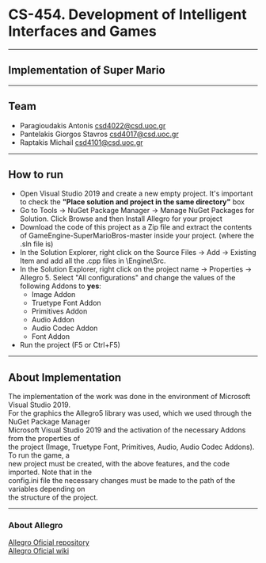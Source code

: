 # CS-454. Development of Intelligent Interfaces and Games

---

## Implementation of Super Mario

---

## Team
- Paragioudakis Antonis csd4022@csd.uoc.gr
- Pantelakis Giorgos Stavros csd4017@csd.uoc.gr
- Raptakis Michail csd4101@csd.uoc.gr

---

## How to run
- Open Visual Studio 2019 and create a new empty project. It's important to check the **"Place solution and project in the same directory"** box
- Go to Tools -> NuGet Package Manager -> Manage NuGet Packages for Solution. Click Browse and then Install Allegro for your project
- Download the code of this project as a Zip file and extract the contents of GameEngine-SuperMarioBros-master inside your project. (where the .sln file is)
- In the Solution Explorer, right click on the Source Files -> Add -> Existing Item and add all the .cpp files in \Engine\Src.
- In the Solution Explorer, right click on the project name -> Properties -> Allegro 5. Select "All configurations" and change the values of the following Addons to **yes**:
    + Image Addon
    + Truetype Font Addon
    + Primitives Addon
    + Audio Addon
    + Audio Codec Addon
    + Font Addon
- Run the project (F5 or Ctrl+F5)


---

## About Implementation
The implementation of the work was done in the environment of Microsoft Visual Studio 2019.  
For the graphics the Allegro5 library was used, which we used through the NuGet Package Manager  
Microsoft Visual Studio 2019 and the activation of the necessary Addons from the properties of  
the project (Image, Truetype Font, Primitives, Audio, Audio Codec Addons). To run the game, a  
new project must be created, with the above features, and the code imported. Note that in the  
config.ini file the necessary changes must be made to the path of the variables depending on  
the structure of the project.

---

### About Allegro

[Allegro Oficial repository](https://github.com/liballeg/allegro5)  
[Allegro Oficial wiki](https://github.com/liballeg/allegro_wiki/wiki)

